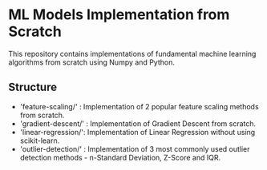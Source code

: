 # ML Models Implementation from Scratch

This repository contains implementations of fundamental machine learning algorithms from scratch using Numpy and Python.

## Structure

- 'feature-scaling/' : Implementation of 2 popular feature scaling methods from scratch.
- 'gradient-descent/' : Implementation of Gradient Descent from scratch.
- 'linear-regression/': Implementation of Linear Regression without using scikit-learn.
- 'outlier-detection/' : Implementation of 3 most commonly used outlier detection methods - n-Standard Deviation, Z-Score and IQR.